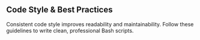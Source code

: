 ## Code Style & Best Practices

Consistent code style improves readability and maintainability. Follow these guidelines to write clean, professional Bash scripts.
